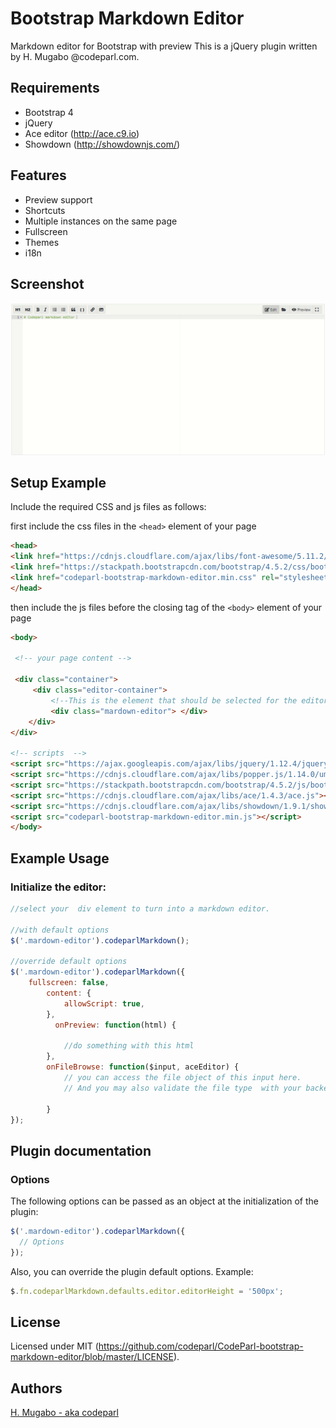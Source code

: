 # Bootstrap Markdown Editor


Markdown editor for Bootstrap with preview 
This is a jQuery plugin written by H. Mugabo @codeparl.com.

## Requirements

* Bootstrap 4
* jQuery
* Ace editor (http://ace.c9.io)
* Showdown (http://showdownjs.com/)

## Features

* Preview support
* Shortcuts
* Multiple instances on the same page
* Fullscreen
* Themes
* i18n

## Screenshot

![Screenshot 1](screenshot.png)

## Setup Example

Include the required  CSS and js files as follows: 

first include the css files in the  `<head>` element of your page
```html
<head>
<link href="https://cdnjs.cloudflare.com/ajax/libs/font-awesome/5.11.2/css/all.min.css" rel="stylesheet">
<link href="https://stackpath.bootstrapcdn.com/bootstrap/4.5.2/css/bootstrap.min.css" rel="stylesheet">
<link href="codeparl-bootstrap-markdown-editor.min.css" rel="stylesheet">
</head>
```

then include the js files before the closing tag of the `<body>` element of your page

```html
<body>

 <!-- your page content -->

 <div class="container">
     <div class="editor-container">
         <!--This is the element that should be selected for the editor-->
         <div class="mardown-editor"> </div>
    </div>
</div>

<!-- scripts  -->
<script src="https://ajax.googleapis.com/ajax/libs/jquery/1.12.4/jquery.min.js"></script>
<script src="https://cdnjs.cloudflare.com/ajax/libs/popper.js/1.14.0/umd/popper.min.js"></script>
<script src="https://stackpath.bootstrapcdn.com/bootstrap/4.5.2/js/bootstrap.min.js"></script>
<script src="https://cdnjs.cloudflare.com/ajax/libs/ace/1.4.3/ace.js"></script>
<script src="https://cdnjs.cloudflare.com/ajax/libs/showdown/1.9.1/showdown.min.js"></script>
<script src="codeparl-bootstrap-markdown-editor.min.js"></script>
</body>
```


## Example Usage

### Initialize the editor:

```javascript
//select your  div element to turn into a markdown editor.

//with default options 
$('.mardown-editor').codeparlMarkdown();

//override default options 
$('.mardown-editor').codeparlMarkdown({
    fullscreen: false,
        content: {
            allowScript: true,
        },
          onPreview: function(html) {

            //do something with this html    
        },
        onFileBrowse: function($input, aceEditor) {
            // you can access the file object of this input here.
            // And you may also validate the file type  with your backend script
            
        }
});
```

## Plugin documentation

### Options

The following options can be passed as an object at the initialization of the plugin:

```javascript
$('.mardown-editor').codeparlMarkdown({
  // Options
});
```

Also, you can override the plugin default options. Example:

```javascript
$.fn.codeparlMarkdown.defaults.editor.editorHeight = '500px';
```

## License

Licensed under MIT (https://github.com/codeparl/CodeParl-bootstrap-markdown-editor/blob/master/LICENSE).
## Authors

[H. Mugabo - aka codeparl](https://github.com/codeparl)